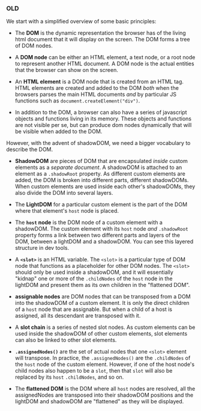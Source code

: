  
 
### OLD


We start with a simplified overview of some basic principles:

* The **DOM** is the dynamic representation the browser has of the living html document 
that it will display on the screen. The DOM forms a tree of DOM nodes.

* A **DOM node** can be either an HTML element, a text node, or 
a root node to represent another HTML document.
A DOM node is the actual entities that the browser can show on the screen.

* An **HTML element** is a DOM node that is created from an HTML tag.
HTML elements are created and added to the DOM *both* when the browsers parses the main HTML documents
*and* by particular JS functions such as `document.createElement("div")`.

* In addition to the DOM, a browser can also have a series of javascript objects and 
functions living in its memory. These objects and functions are not visible per se,
but can produce dom nodes dynamically that will be visible when added to the DOM.

However, with the advent of shadowDOM, we need a bigger vocabulary to describe the DOM.

* **ShadowDOM** are pieces of DOM that are encapsulated *inside* custom elements as a *separate document*.
A shadowDOM is attached to an element as a `.shadowRoot` property.
As different custom elements are added, the DOM is broken into different parts, different shadowDOMs.
When custom elements are used inside each other's shadowDOMs, 
they also divide the DOM into several layers.

* The **LightDOM** for a particular custom element is the part of the DOM where 
that element's `host` node is placed.

* The **`host` node** is the DOM node of a custom element with a shadowDOM.
The custom element with its `host` node *and* `.shadowRoot` property forms a link
between two different parts and layers of the DOM, between a lightDOM and a shadowDOM.
You can see this layered structure in dev tools.

* A **`<slot>`** is an HTML variable. 
The `<slot>` is a particular type of DOM node that functions as a placeholder for other DOM nodes.
The `<slot>` should only be used inside a shadowDOM, and 
it will essentially "kidnap" one or more of the `.childNodes` of the `host` node in the lightDOM and 
present them as its own children in the "flattened DOM".

* **assignable nodes** are DOM nodes that can be transposed from a DOM 
into the shadowDOM of a custom element.
It is only the direct children of a `host` node that are assignable.
But when a child of a host is assigned, all its descendant are transposed with it.

* A **slot chain** is a series of nested slot nodes.
As custom elements can be used inside the shadowDOM of other custom elements,
slot elements can also be linked to other slot elements. 

* **`.assignedNodes()`** are the set of actual nodes that one `<slot>` element will transpose.
In practice, the `.assignedNodes()` are the `.childNodes` of the `host` node of the custom element.
However, if one of the host node's child nodes also happen to be a `slot`, 
then that `slot` will also be replaced by its `host` `.childNodes`, and so on.

* The **flattened DOM** is the DOM where all `host` nodes are resolved, 
all the assignedNodes are transposed into their shadowDOM positions and 
the lightDOM and shadowDOM are "flattened" as they will be displayed.

 